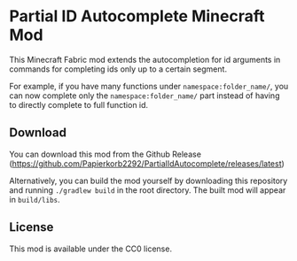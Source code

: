 # Partial ID Autocomplete Minecraft Mod

This Minecraft Fabric mod extends the autocompletion for id arguments in commands
for completing ids only up to a certain segment.

For example, if you have many functions under `namespace:folder_name/`, you can now
complete only the `namespace:folder_name/` part instead of having to directly complete to
full function id.

## Download

You can download this mod from the Github Release (https://github.com/Papierkorb2292/PartialIdAutocomplete/releases/latest)

Alternatively, you can build the mod yourself by downloading this repository
and running `./gradlew build` in the root directory. The built mod will appear in `build/libs`.

## License

This mod is available under the CC0 license.
